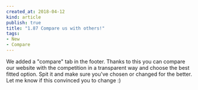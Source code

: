 ```yaml
---
created_at: 2018-04-12 
kind: article
publish: true
title: "1.87 Compare us with others!"
tags:
- New
- Compare
---
```

We added a "compare" tab in the footer. Thanks to this you can compare our website with the competition in a transparent way and choose the best fitted option. Spit it and make sure you've chosen or changed for the better. Let me know if this convinced you to change :)
